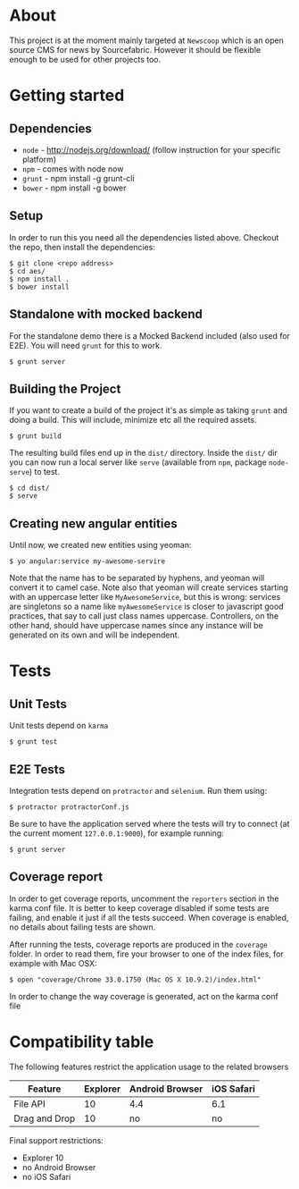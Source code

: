 # About
This project is at the moment mainly targeted at `Newscoop` which is an open source CMS for news by Sourcefabric. However it should be flexible enough to be used for other projects too.

# Getting started
## Dependencies
* `node` - http://nodejs.org/download/ (follow instruction for your specific platform) 
* `npm` - comes with node now
* `grunt` - npm install -g grunt-cli
* `bower` - npm install -g bower

## Setup
In order to run this you need all the dependencies listed above. Checkout the repo,
then install the dependencies:

    $ git clone <repo address>
    $ cd aes/
    $ npm install .
    $ bower install

## Standalone with mocked backend
For the standalone demo there is a Mocked Backend included (also used for E2E). You will need `grunt` for this to work.

	$ grunt server
	

## Building the Project
If you want to create a build of the project it's as simple as taking `grunt` and doing a build. This will include, minimize etc all the required assets.

	$ grunt build
	
The resulting build files end up in the `dist/` directory.
Inside the `dist/` dir you can now run a local server like `serve` (available from `npm`, package `node-serve`) to test.

	$ cd dist/
	$ serve

## Creating new angular entities

Until now, we created new entities using yeoman:

    $ yo angular:service my-awesome-servire

Note that the name has to be separated by hyphens, and yeoman will
convert it to camel case. Note also that yeoman will create services
starting with an uppercase letter like `MyAwesomeService`, but this is
wrong: services are singletons so a name like `myAwesomeService` is
closer to javascript good practices, that say to call just class names
uppercase. Controllers, on the other hand, should have uppercase names
since any instance will be generated on its own and will be
independent.

# Tests
## Unit Tests

Unit tests depend on `karma`

	$ grunt test

## E2E Tests

Integration tests depend on `protractor` and `selenium`. Run them using:

    $ protractor protractorConf.js

Be sure to have the application served where the tests will try to
connect (at the current moment `127.0.0.1:9000`), for example running:

    $ grunt server

## Coverage report

In order to get coverage reports, uncomment the `reporters` section in
the karma conf file. It is better to keep coverage disabled if some
tests are failing, and enable it just if all the tests succeed. When
coverage is enabled, no details about failing tests are shown.

After running the tests, coverage reports are produced in the
`coverage` folder. In order to read them, fire your browser to one of
the index files, for example with Mac OSX:

    $ open "coverage/Chrome 33.0.1750 (Mac OS X 10.9.2)/index.html"

In order to change the way coverage is generated, act on the karma
conf file

# Compatibility table

The following features restrict the application usage to the related
browsers

Feature       | Explorer | Android Browser | iOS Safari |
---           | ---      | ---             | ---        |
File API      | 10       | 4.4             | 6.1        |
Drag and Drop | 10       | no              | no         |

Final support restrictions:
- Explorer 10
- no Android Browser
- no iOS Safari
